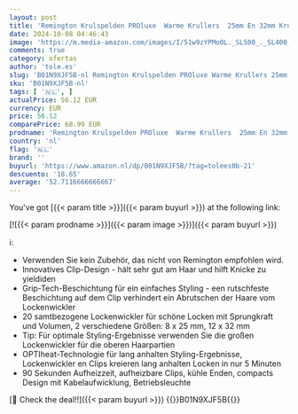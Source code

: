 ```yaml
---
layout: post
title: 'Remington Krulspelden PROluxe  Warme Krullers  25mm En 32mm Krullen  Golvende Krullen  H9100'
date: 2024-10-08 04:46:43
image: 'https://m.media-amazon.com/images/I/51w9zYPMo0L._SL500_._SL400_.jpg'
comments: true
category: ofertas
author: 'tole.es'
slug: 'B01N9XJF5B-nl Remington Krulspelden PROluxe Warme Krullers 25mm En 32mm...'
sku: 'B01N9XJF5B-nl'
tags: [ '🇳🇱', ]
actualPrice: 56.12 EUR
currency: EUR
price: 56.12
comparePrice: 68.99 EUR
prodname: 'Remington Krulspelden PROluxe  Warme Krullers  25mm En 32mm Krullen  Golvende Krullen  H9100'
country: 'nl'
flag: '🇳🇱'
brand: ''
buyurl: 'https://www.amazon.nl/dp/B01N9XJF5B/?tag=tolees0b-21'
descuento: '18.65'
average: '52.7116666666667'
---
```


You've got [{{< param title >}}]({{< param buyurl >}}) at the following link:

[![{{< param prodname >}}]({{< param image >}})]({{< param buyurl >}})

ℹ️:

- Verwenden Sie kein Zubehör, das nicht von Remington empfohlen wird.
- Innovatives Clip-Design - hält sehr gut am Haar und hilft Knicke zu yieldiden
- Grip-Tech-Beschichtung für ein einfaches Styling - een rutschfeste Beschichtung auf dem Clip verhindert ein Abrutschen der Haare vom Lockenwickler
- 20 samtbezogene Lockenwickler für schöne Locken mit Sprungkraft und Volumen, 2 verschiedene Größen: 8 x 25 mm, 12 x 32 mm
- Tip: Für optimale Styling-Ergebnisse verwenden Sie die großen Lockenwickler für die oberen Haarpartien
- OPTIheat-Technologie für lang anhalten Styling-Ergebnisse, Lockenwickler en Clips kreieren lang anhalten Locken in nur 5 Minuten
- 90 Sekunden Aufheizzeit, aufheizbare Clips, kühle Enden, compacts Design mit Kabelaufwicklung, Betriebsleuchte

[🛒 Check the deal!!]({{< param buyurl >}})
{{<world>}}B01N9XJF5B{{</world>}}

